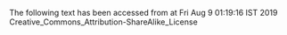 The following text has been accessed from at Fri Aug 9 01:19:16 IST 2019
Creative_Commons_Attribution-ShareAlike_License

